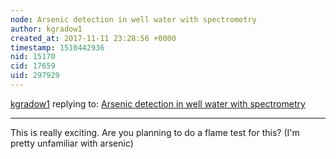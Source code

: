 ```yaml
---
node: Arsenic detection in well water with spectrometry
author: kgradow1
created_at: 2017-11-11 23:28:56 +0000
timestamp: 1510442936
nid: 15170
cid: 17659
uid: 297929
---
```




[kgradow1](../profile/kgradow1) replying to: [Arsenic detection in well water with spectrometry](../notes/LEGOnauts/11-10-2017/arsenic-detection-in-well-water-with-spectrometry)

----
This is really exciting.   Are you planning to do a flame test for this?   (I'm pretty unfamiliar with arsenic)